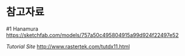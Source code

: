 # 참고자료

#1 Hanamura
https://sketchfab.com/models/757a50c495804915a99d924f22497e52




_Tutorial Site_
http://www.rastertek.com/tutdx11.html
